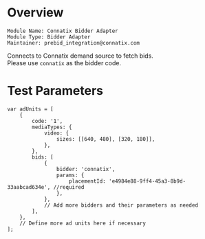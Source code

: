 
# Overview

```
Module Name: Connatix Bidder Adapter
Module Type: Bidder Adapter
Maintainer: prebid_integration@connatix.com
```

<!-- # Description -->
Connects to Connatix demand source to fetch bids.  
Please use ```connatix``` as the bidder code. 

# Test Parameters
```
var adUnits = [
	{
		code: '1',
		mediaTypes: {
			video: {
				sizes: [[640, 480], [320, 180]],
			},
		},
		bids: [
			{
				bidder: 'connatix',
				params: {
					placementId: 'e4984e88-9ff4-45a3-8b9d-33aabcad634e', //required
				},
			},
			// Add more bidders and their parameters as needed
		],
	},
	// Define more ad units here if necessary
];
```